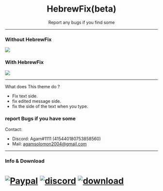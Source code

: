 <h1 align="center">HebrewFix(beta)</h1>
<p align="center">Report any bugs if you find some</p>

---
### Without HebrewFix
![](https://i.imgur.com/2Rs0tgr.png)

### With HebrewFix
![](https://i.imgur.com/VEsf2cn.png)

---
What does This theme do ?

+ Fix text side.
+ fix edited message side.
+ fix the side of the text when you type. 

### report Bugs if you have some
Contact: 
+ Discord: Agam#1111 (415440180753858560)
+ Mail: agamsolomon2004@gmail.com

---

### Info & Download

# [![Paypal][paypal-badge]][paypal-link] [![discord][discord-badge]][discord-link] [![download][download-badge]][download-link]
[paypal-badge]: https://i.imgur.com/5t3KoYl.png
[paypal-link]: https://www.paypal.me/agamsolomon0011
[discord-badge]: https://i.imgur.com/YoAYtqc.png
[discord-link]: https://mega.nz/#!8spCyAjZ!X9Cbt32ibAHdiBytxWBWTsLcVWKrkEo0ttWNOTiAwkM
[download-badge]: https://i.imgur.com/Anw6ncb.png
[download-link]: https://discord.gg/JC9rT64
